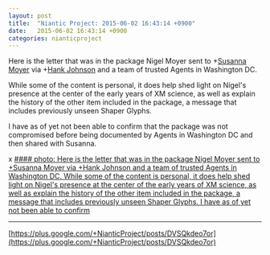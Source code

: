 ```yaml
---
layout: post
title:  "Niantic Project: 2015-06-02 16:43:14 +0900"
date:   2015-06-02 16:43:14 +0900
categories: nianticproject
---
```

Here is the letter that was in the package Nigel Moyer sent to +[Susanna Moyer](https://plus.google.com/101560858827970533247 "") via +[Hank Johnson](https://plus.google.com/117792105926525258257 "") and a team of trusted Agents in Washington DC.

While some of the content is personal, it does help shed light on Nigel's presence at the center of the early years of XM science, as well as explain the history of the other item included in the package, a message that includes previously unseen Shaper Glyphs. 

I have as of yet not been able to confirm that the package was not compromised before being documented by Agents in Washington DC and then shared with Susanna. 

x
[#### photo: Here is the letter that was in the package Nigel Moyer sent to +Susanna Moyer via +Hank Johnson and a team of trusted Agents in Washington DC.
While some of the content is personal, it does help shed light on Nigel's presence at the center of the early years of XM science, as well as explain the history of the other item included in the package, a message that includes previously unseen Shaper Glyphs.
I have as of yet not been able to confirm](https://lh3.googleusercontent.com/-fY4c-2gV9yQ/VW1dBm4wWaI/AAAAAAAAgHo/Gge37UI0feA/w1275-h1650/NigelsLetter.png "")
- - -
[https://plus.google.com/+NianticProject/posts/DVSQkdeo7or](https://plus.google.com/+NianticProject/posts/DVSQkdeo7or)
